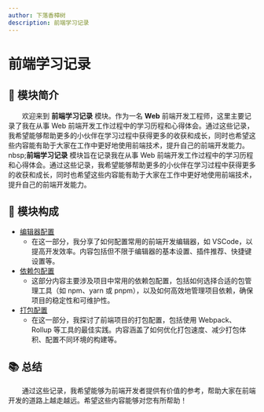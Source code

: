 ```yaml
---
author: 下落香樟树
description: 前端学习记录
---
```


# 前端学习记录

## 🚀 模块简介

&emsp;&emsp;欢迎来到 **前端学习记录** 模块。作为一名 **Web** 前端开发工程师，这里主要记录了我在从事 Web 前端开发工作过程中的学习历程和心得体会。通过这些记录，我希望能够帮助更多的小伙伴在学习过程中获得更多的收获和成长，同时也希望这些内容能有助于大家在工作中更好地使用前端技术，提升自己的前端开发能力。nbsp;**前端学习记录** 模块旨在记录我在从事 Web 前端开发工作过程中的学习历程和心得体会。通过这些记录，我希望能够帮助更多的小伙伴在学习过程中获得更多的收获和成长，同时也希望这些内容能有助于大家在工作中更好地使用前端技术，提升自己的前端开发能力。

## 🚢 模块构成

- [编辑器配置](./editor/1.mdx)
    - 在这一部分，我分享了如何配置常用的前端开发编辑器，如 VSCode，以提高开发效率。内容包括但不限于编辑器的基本设置、插件推荐、快捷键设置等。
- [依赖包配置](./tools/1.mdx)
    - 这部分内容主要涉及项目中常用的依赖包配置，包括如何选择合适的包管理工具（如 npm、yarn 或 pnpm），以及如何高效地管理项目依赖，确保项目的稳定性和可维护性。
- [打包配置](./build/1.mdx)
    - 在这一部分，我探讨了前端项目的打包配置，包括使用 Webpack、Rollup 等工具的最佳实践。内容涵盖了如何优化打包速度、减少打包体积、配置不同环境的构建等。

## 📚 总结

&emsp;&emsp;通过这些记录，我希望能够为前端开发者提供有价值的参考，帮助大家在前端开发的道路上越走越远。希望这些内容能够对您有所帮助！
